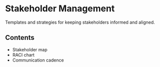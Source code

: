 # Stakeholder Management

Templates and strategies for keeping stakeholders informed and aligned.

## Contents
- Stakeholder map
- RACI chart
- Communication cadence